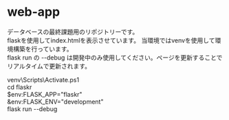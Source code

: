# web-app
データベースの最終課題用のリポジトリーです。  
flaskを使用してindex.htmlを表示させています。 
当環境ではvenvを使用して環境構築を行っています。  
flask run の --debug は開発中のみ使用してください。ページを更新することでリアルタイムで更新されます。  
   
venv\Scripts\Activate.ps1  
cd flaskr  
$env:FLASK_APP="flaskr"  
&env:FLASK_ENV="development"  
flask run --debug  